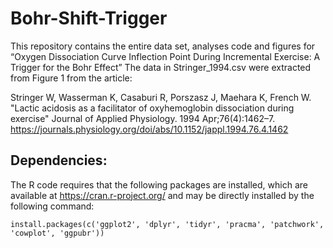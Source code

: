 # Bohr-Shift-Trigger
This repository contains the entire data set, analyses code and figures for “Oxygen Dissociation Curve Inflection Point During Incremental Exercise: A Trigger for the Bohr Effect”
The data in Stringer_1994.csv were extracted from Figure 1 from the article:

Stringer W, Wasserman K, Casaburi R, Porszasz J, Maehara K, French W. 
"Lactic acidosis as a facilitator of oxyhemoglobin dissociation during exercise" 
Journal of Applied Physiology. 1994 Apr;76(4):1462–7.
https://journals.physiology.org/doi/abs/10.1152/jappl.1994.76.4.1462

## Dependencies:
The R code requires that the following packages are installed, which are available at https://cran.r-project.org/ and may be directly installed by the following command:

```{r}
install.packages(c('ggplot2', 'dplyr', 'tidyr', 'pracma', 'patchwork', 'cowplot', 'ggpubr'))
```
